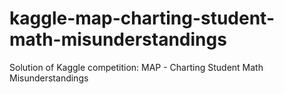 # kaggle-map-charting-student-math-misunderstandings
Solution of Kaggle competition: MAP - Charting Student Math Misunderstandings
